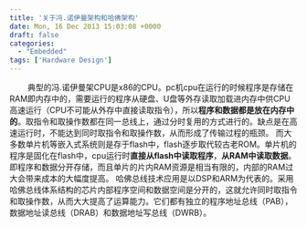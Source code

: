 ```yaml
---
title: '关于冯.诺伊曼架构和哈佛架构'
date: Mon, 16 Dec 2013 15:03:08 +0000
draft: false
categories:
  - "Embedded"
tags: ['Hardware Design']
---
```


        典型的冯.诺伊曼架CPU是x86的CPU。pc机cpu在运行的时候程序是存储在RAM即内存中的，需要运行的程序从硬盘、U盘等外存读取加载进内存中供CPU高速运行（CPU不可能从外存中直接读取指令），所以**程序和数据都是放在内存中的**。取指令和取操作数都在同一总线上，通过分时复用的方式进行的。缺点是在高速运行时，不能达到同时取指令和取操作数，从而形成了传输过程的瓶颈。 而大多数单片机等嵌入式系统则是存于flash中，flash逐步取代较古老ROM。单片机的程序是固化在flash中，cpu运行时**直接从flash中读取程序**，**从RAM中读取数据**。即程序和数据分开存储，而且单片的片内RAM资源是相当有限的，内部的RAM过大会带来成本的大幅度提高。 哈佛总线技术应用是以DSP和ARM为代表的。采用哈佛总线体系结构的芯片内部程序空间和数据空间是分开的，这就允许同时取指令和取操作数，从而大大提高了运算能力。它们都有独立的程序地址总线（PAB），数据地址读总线（DRAB）和数据地址写总线（DWRB）。